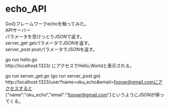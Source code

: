 # echo_API
Goのフレームワークechoを触ってみた。<br>
APIサーバー<br>
パラメータを受けっとりJSONで返す。<br>
server_get getパラメータでJSONを返す。<br>
server_post postパラメータでJSONを返す。<br>

go run hello.go<br>
http://localhost:1323/ にアクセスでHello,Worldと表示される。<br>

go run server_get.go (go run server_post.go) <br>
http://localhost:1323/user?name=oku_echo&email=foovar@gmail.comにアクセスすると<br>
{"name":"oku_echo","email":"foovar@gmail.com"}というようにJSONが帰ってくる。<br>
